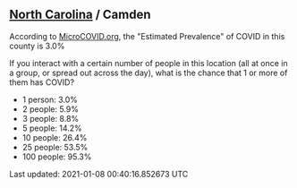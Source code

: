 
## [North Carolina](/united-states/north-carolina) / Camden

According to [MicroCOVID.org](http://microcovid.org),
the "Estimated Prevalence" of COVID in this county is 3.0%

If you interact with a certain number of people in this location
(all at once in a group, or spread out across the day), what is the chance that
1 or more of them has COVID?

- 1 person: 3.0%
- 2 people: 5.9%
- 3 people: 8.8%
- 5 people: 14.2%
- 10 people: 26.4%
- 25 people: 53.5%
- 100 people: 95.3%

Last updated: 2021-01-08 00:40:16.852673 UTC
